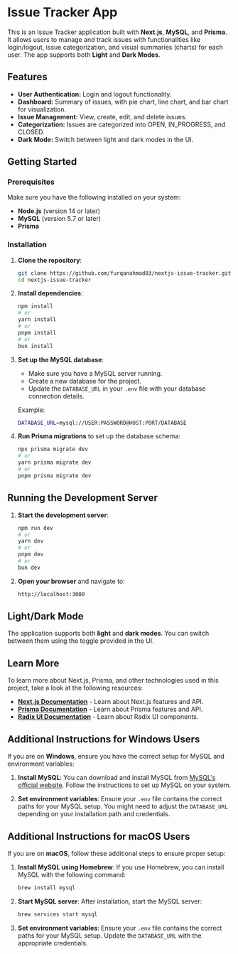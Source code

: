 # Issue Tracker App

This is an Issue Tracker application built with **Next.js**, **MySQL**, and **Prisma**. It allows users to manage and track issues with functionalities like login/logout, issue categorization, and visual summaries (charts) for each user. The app supports both **Light** and **Dark Modes**.

## Features
- **User Authentication:** Login and logout functionality.
- **Dashboard:** Summary of issues, with pie chart, line chart, and bar chart for visualization.
- **Issue Management:** View, create, edit, and delete issues.
- **Categorization:** Issues are categorized into OPEN, IN_PROGRESS, and CLOSED.
- **Dark Mode:** Switch between light and dark modes in the UI.

## Getting Started

### Prerequisites

Make sure you have the following installed on your system:

- **Node.js** (version 14 or later)
- **MySQL** (version 5.7 or later)
- **Prisma**

### Installation

1. **Clone the repository**:
   ```bash
   git clone https://github.com/furqanahmad03/nextjs-issue-tracker.git
   cd nextjs-issue-tracker
   ```

2. **Install dependencies**:
   ```bash
   npm install
   # or
   yarn install
   # or
   pnpm install
   # or
   bun install
   ```

3. **Set up the MySQL database**:
   - Make sure you have a MySQL server running.
   - Create a new database for the project.
   - Update the `DATABASE_URL` in your `.env` file with your database connection details.

   Example:
   ```bash
   DATABASE_URL=mysql://USER:PASSWORD@HOST:PORT/DATABASE
   ```

4. **Run Prisma migrations** to set up the database schema:
   ```bash
   npx prisma migrate dev
   # or
   yarn prisma migrate dev
   # or
   pnpm prisma migrate dev
   ```

## Running the Development Server

1. **Start the development server**:
   ```bash
   npm run dev
   # or
   yarn dev
   # or
   pnpm dev
   # or
   bun dev
   ```

2. **Open your browser** and navigate to:
   ```bash
   http://localhost:3000
   ```

## Light/Dark Mode

The application supports both **light** and **dark modes**. You can switch between them using the toggle provided in the UI.

## Learn More

To learn more about Next.js, Prisma, and other technologies used in this project, take a look at the following resources:

- **[Next.js Documentation](https://nextjs.org/docs)** - Learn about Next.js features and API.
- **[Prisma Documentation](https://www.prisma.io/docs)** - Learn about Prisma features and API.
- **[Radix UI Documentation](https://www.radix-ui.com/docs/primitives/overview)** - Learn about Radix UI components.

## Additional Instructions for Windows Users

If you are on **Windows**, ensure you have the correct setup for MySQL and environment variables:

1. **Install MySQL**:
   You can download and install MySQL from [MySQL's official website](https://dev.mysql.com/downloads/installer/). Follow the instructions to set up MySQL on your system.

2. **Set environment variables**:
   Ensure your `.env` file contains the correct paths for your MySQL setup. You might need to adjust the `DATABASE_URL` depending on your installation path and credentials.

## Additional Instructions for macOS Users

If you are on **macOS**, follow these additional steps to ensure proper setup:

1. **Install MySQL using Homebrew**:
   If you use Homebrew, you can install MySQL with the following command:
   ```bash
   brew install mysql
   ```

2. **Start MySQL server**:
   After installation, start the MySQL server:
   ```bash
   brew services start mysql
   ```

3. **Set environment variables**:
   Ensure your `.env` file contains the correct paths for your MySQL setup. Update the `DATABASE_URL` with the appropriate credentials.
